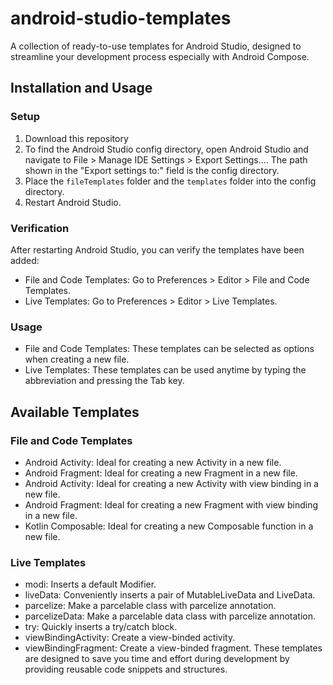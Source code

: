 # android-studio-templates
A collection of ready-to-use templates for Android Studio, designed to streamline your development process especially with Android Compose.

## Installation and Usage
### Setup 
1. Download this repository
2. To find the Android Studio config directory, open Android Studio and navigate to File > Manage IDE Settings > Export Settings.... The path shown in the "Export settings to:" field is the config directory.
3. Place the `fileTemplates` folder and the `templates` folder into the config directory.
4. Restart Android Studio.
### Verification
After restarting Android Studio, you can verify the templates have been added:
- File and Code Templates: Go to Preferences > Editor > File and Code Templates.
- Live Templates: Go to Preferences > Editor > Live Templates.
### Usage
- File and Code Templates: These templates can be selected as options when creating a new file.
- Live Templates: These templates can be used anytime by typing the abbreviation and pressing the Tab key.
## Available Templates
### File and Code Templates
- Android Activity: Ideal for creating a new Activity in a new file.
- Android Fragment: Ideal for creating a new Fragment in a new file.
- Android Activity: Ideal for creating a new Activity with view binding in a new file.
- Android Fragment: Ideal for creating a new Fragment with view binding in a new file.
- Kotlin Composable: Ideal for creating a new Composable function in a new file.
### Live Templates
- modi: Inserts a default Modifier.
- liveData: Conveniently inserts a pair of MutableLiveData and LiveData.
- parcelize: Make a parcelable class with parcelize annotation.
- parcelizeData: Make a parcelable data class with parcelize annotation.
- try: Quickly inserts a try/catch block.
- viewBindingActivity: Create a view-binded activity.
- viewBindingFragment: Create a view-binded fragment.
These templates are designed to save you time and effort during development by providing reusable code snippets and structures.

